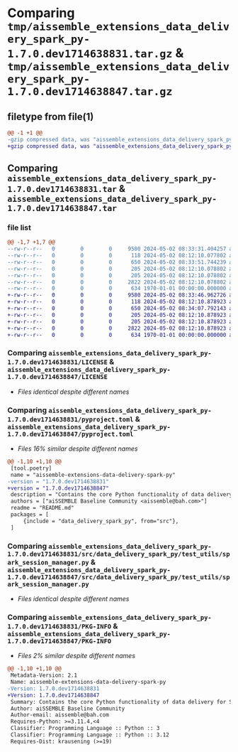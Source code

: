 # Comparing `tmp/aissemble_extensions_data_delivery_spark_py-1.7.0.dev1714638831.tar.gz` & `tmp/aissemble_extensions_data_delivery_spark_py-1.7.0.dev1714638847.tar.gz`

## filetype from file(1)

```diff
@@ -1 +1 @@
-gzip compressed data, was "aissemble_extensions_data_delivery_spark_py-1.7.0.dev1714638831.tar", max compression
+gzip compressed data, was "aissemble_extensions_data_delivery_spark_py-1.7.0.dev1714638847.tar", max compression
```

## Comparing `aissemble_extensions_data_delivery_spark_py-1.7.0.dev1714638831.tar` & `aissemble_extensions_data_delivery_spark_py-1.7.0.dev1714638847.tar`

### file list

```diff
@@ -1,7 +1,7 @@
--rw-r--r--   0        0        0     9580 2024-05-02 08:33:31.404257 aissemble_extensions_data_delivery_spark_py-1.7.0.dev1714638831/LICENSE
--rw-r--r--   0        0        0      118 2024-05-02 08:12:10.077802 aissemble_extensions_data_delivery_spark_py-1.7.0.dev1714638831/README.md
--rw-r--r--   0        0        0      650 2024-05-02 08:33:51.744239 aissemble_extensions_data_delivery_spark_py-1.7.0.dev1714638831/pyproject.toml
--rw-r--r--   0        0        0      205 2024-05-02 08:12:10.078802 aissemble_extensions_data_delivery_spark_py-1.7.0.dev1714638831/src/data_delivery_spark_py/__init__.py
--rw-r--r--   0        0        0      205 2024-05-02 08:12:10.078802 aissemble_extensions_data_delivery_spark_py-1.7.0.dev1714638831/src/data_delivery_spark_py/test_utils/__init__.py
--rw-r--r--   0        0        0     2822 2024-05-02 08:12:10.078802 aissemble_extensions_data_delivery_spark_py-1.7.0.dev1714638831/src/data_delivery_spark_py/test_utils/spark_session_manager.py
--rw-r--r--   0        0        0      634 1970-01-01 00:00:00.000000 aissemble_extensions_data_delivery_spark_py-1.7.0.dev1714638831/PKG-INFO
+-rw-r--r--   0        0        0     9580 2024-05-02 08:33:46.962726 aissemble_extensions_data_delivery_spark_py-1.7.0.dev1714638847/LICENSE
+-rw-r--r--   0        0        0      118 2024-05-02 08:12:10.878923 aissemble_extensions_data_delivery_spark_py-1.7.0.dev1714638847/README.md
+-rw-r--r--   0        0        0      650 2024-05-02 08:34:07.792143 aissemble_extensions_data_delivery_spark_py-1.7.0.dev1714638847/pyproject.toml
+-rw-r--r--   0        0        0      205 2024-05-02 08:12:10.878923 aissemble_extensions_data_delivery_spark_py-1.7.0.dev1714638847/src/data_delivery_spark_py/__init__.py
+-rw-r--r--   0        0        0      205 2024-05-02 08:12:10.878923 aissemble_extensions_data_delivery_spark_py-1.7.0.dev1714638847/src/data_delivery_spark_py/test_utils/__init__.py
+-rw-r--r--   0        0        0     2822 2024-05-02 08:12:10.878923 aissemble_extensions_data_delivery_spark_py-1.7.0.dev1714638847/src/data_delivery_spark_py/test_utils/spark_session_manager.py
+-rw-r--r--   0        0        0      634 1970-01-01 00:00:00.000000 aissemble_extensions_data_delivery_spark_py-1.7.0.dev1714638847/PKG-INFO
```

### Comparing `aissemble_extensions_data_delivery_spark_py-1.7.0.dev1714638831/LICENSE` & `aissemble_extensions_data_delivery_spark_py-1.7.0.dev1714638847/LICENSE`

 * *Files identical despite different names*

### Comparing `aissemble_extensions_data_delivery_spark_py-1.7.0.dev1714638831/pyproject.toml` & `aissemble_extensions_data_delivery_spark_py-1.7.0.dev1714638847/pyproject.toml`

 * *Files 16% similar despite different names*

```diff
@@ -1,10 +1,10 @@
 [tool.poetry]
 name = "aissemble-extensions-data-delivery-spark-py"
-version = "1.7.0.dev1714638831"
+version = "1.7.0.dev1714638847"
 description = "Contains the core Python functionality of data delivery for Spark"
 authors = ["aiSSEMBLE Baseline Community <aissemble@bah.com>"]
 readme = "README.md"
 packages = [
     {include = "data_delivery_spark_py", from="src"},
 ]
```

### Comparing `aissemble_extensions_data_delivery_spark_py-1.7.0.dev1714638831/src/data_delivery_spark_py/test_utils/spark_session_manager.py` & `aissemble_extensions_data_delivery_spark_py-1.7.0.dev1714638847/src/data_delivery_spark_py/test_utils/spark_session_manager.py`

 * *Files identical despite different names*

### Comparing `aissemble_extensions_data_delivery_spark_py-1.7.0.dev1714638831/PKG-INFO` & `aissemble_extensions_data_delivery_spark_py-1.7.0.dev1714638847/PKG-INFO`

 * *Files 2% similar despite different names*

```diff
@@ -1,10 +1,10 @@
 Metadata-Version: 2.1
 Name: aissemble-extensions-data-delivery-spark-py
-Version: 1.7.0.dev1714638831
+Version: 1.7.0.dev1714638847
 Summary: Contains the core Python functionality of data delivery for Spark
 Author: aiSSEMBLE Baseline Community
 Author-email: aissemble@bah.com
 Requires-Python: >=3.11.4,<4
 Classifier: Programming Language :: Python :: 3
 Classifier: Programming Language :: Python :: 3.12
 Requires-Dist: krausening (>=19)
```

